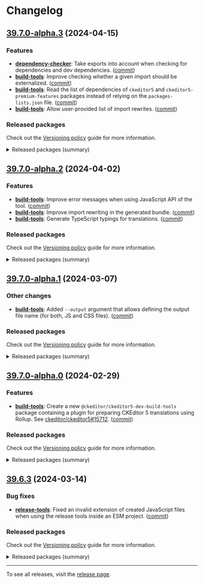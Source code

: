 Changelog
=========

## [39.7.0-alpha.3](https://github.com/ckeditor/ckeditor5-dev/compare/v39.6.3...v39.7.0-alpha.3) (2024-04-15)

### Features

* **[dependency-checker](https://www.npmjs.com/package/@ckeditor/ckeditor5-dev-dependency-checker)**: Take exports into account when checking for dependencies and dev dependencies. ([commit](https://github.com/ckeditor/ckeditor5-dev/commit/b51f98b361d40afc940464d6e16f9a78de7313da))
* **[build-tools](https://www.npmjs.com/package/@ckeditor/ckeditor5-dev-build-tools)**: Improve checking whether a given import should be externalized. ([commit](https://github.com/ckeditor/ckeditor5-dev/commit/12d1d1aa47ccb7ec86c6afa24fde33bdb973c91f))
* **[build-tools](https://www.npmjs.com/package/@ckeditor/ckeditor5-dev-build-tools)**: Read the list of dependencies of `ckeditor5` and `ckeditor5-premium-features` packages instead of relying on the `packages-lists.json` file. ([commit](https://github.com/ckeditor/ckeditor5-dev/commit/f1271dfbe99e40bc8090b1f66eb41e3b1075f889))
* **[build-tools](https://www.npmjs.com/package/@ckeditor/ckeditor5-dev-build-tools)**: Allow user-provided list of import rewrites. ([commit](https://github.com/ckeditor/ckeditor5-dev/commit/e035fe511834f9af866128ac3438899d067504a5))

### Released packages

Check out the [Versioning policy](https://ckeditor.com/docs/ckeditor5/latest/framework/guides/support/versioning-policy.html) guide for more information.

<details>
<summary>Released packages (summary)</summary>

Releases containing new features:

* [@ckeditor/ckeditor5-dev-build-tools](https://www.npmjs.com/package/@ckeditor/ckeditor5-dev-build-tools/v/39.7.0-alpha.3): v39.7.0-alpha.2 => v39.7.0-alpha.3
* [@ckeditor/ckeditor5-dev-bump-year](https://www.npmjs.com/package/@ckeditor/ckeditor5-dev-bump-year/v/39.7.0-alpha.3): v39.6.3 => v39.7.0-alpha.3
* [@ckeditor/ckeditor5-dev-ci](https://www.npmjs.com/package/@ckeditor/ckeditor5-dev-ci/v/39.7.0-alpha.3): v39.6.3 => v39.7.0-alpha.3
* [@ckeditor/ckeditor5-dev-dependency-checker](https://www.npmjs.com/package/@ckeditor/ckeditor5-dev-dependency-checker/v/39.7.0-alpha.3): v39.6.3 => v39.7.0-alpha.3
* [@ckeditor/ckeditor5-dev-docs](https://www.npmjs.com/package/@ckeditor/ckeditor5-dev-docs/v/39.7.0-alpha.3): v39.6.3 => v39.7.0-alpha.3
* [@ckeditor/ckeditor5-dev-release-tools](https://www.npmjs.com/package/@ckeditor/ckeditor5-dev-release-tools/v/39.7.0-alpha.3): v39.6.3 => v39.7.0-alpha.3
* [@ckeditor/ckeditor5-dev-stale-bot](https://www.npmjs.com/package/@ckeditor/ckeditor5-dev-stale-bot/v/39.7.0-alpha.3): v39.6.3 => v39.7.0-alpha.3
* [@ckeditor/ckeditor5-dev-tests](https://www.npmjs.com/package/@ckeditor/ckeditor5-dev-tests/v/39.7.0-alpha.3): v39.6.3 => v39.7.0-alpha.3
* [@ckeditor/ckeditor5-dev-transifex](https://www.npmjs.com/package/@ckeditor/ckeditor5-dev-transifex/v/39.7.0-alpha.3): v39.6.3 => v39.7.0-alpha.3
* [@ckeditor/ckeditor5-dev-translations](https://www.npmjs.com/package/@ckeditor/ckeditor5-dev-translations/v/39.7.0-alpha.3): v39.6.3 => v39.7.0-alpha.3
* [@ckeditor/ckeditor5-dev-utils](https://www.npmjs.com/package/@ckeditor/ckeditor5-dev-utils/v/39.7.0-alpha.3): v39.6.3 => v39.7.0-alpha.3
* [@ckeditor/ckeditor5-dev-web-crawler](https://www.npmjs.com/package/@ckeditor/ckeditor5-dev-web-crawler/v/39.7.0-alpha.3): v39.6.3 => v39.7.0-alpha.3
* [@ckeditor/jsdoc-plugins](https://www.npmjs.com/package/@ckeditor/jsdoc-plugins/v/39.7.0-alpha.3): v39.6.3 => v39.7.0-alpha.3
* [@ckeditor/typedoc-plugins](https://www.npmjs.com/package/@ckeditor/typedoc-plugins/v/39.7.0-alpha.3): v39.6.3 => v39.7.0-alpha.3
</details>


## [39.7.0-alpha.2](https://github.com/ckeditor/ckeditor5-dev/compare/v39.6.3...v39.7.0-alpha.2) (2024-04-02)

### Features

* **[build-tools](https://www.npmjs.com/package/@ckeditor/ckeditor5-dev-build-tools)**: Improve error messages when using JavaScript API of the tool. ([commit](https://github.com/ckeditor/ckeditor5-dev/commit/0fb811159af78951f6da3e9867d5dc425195e3a8))
* **[build-tools](https://www.npmjs.com/package/@ckeditor/ckeditor5-dev-build-tools)**: Improve import rewriting in the generated bundle. ([commit](https://github.com/ckeditor/ckeditor5-dev/commit/0fb811159af78951f6da3e9867d5dc425195e3a8))
* **[build-tools](https://www.npmjs.com/package/@ckeditor/ckeditor5-dev-build-tools)**: Generate TypeScript typings for translations. ([commit](https://github.com/ckeditor/ckeditor5-dev/commit/0fb811159af78951f6da3e9867d5dc425195e3a8))

### Released packages

Check out the [Versioning policy](https://ckeditor.com/docs/ckeditor5/latest/framework/guides/support/versioning-policy.html) guide for more information.

<details>
<summary>Released packages (summary)</summary>

Releases containing new features:

* [@ckeditor/ckeditor5-dev-build-tools](https://www.npmjs.com/package/@ckeditor/ckeditor5-dev-build-tools/v/v39.7.0-alpha.2): v39.7.0-alpha.1 => vv39.7.0-alpha.2
* [@ckeditor/ckeditor5-dev-bump-year](https://www.npmjs.com/package/@ckeditor/ckeditor5-dev-bump-year/v/v39.7.0-alpha.2): v39.6.3 => vv39.7.0-alpha.2
* [@ckeditor/ckeditor5-dev-ci](https://www.npmjs.com/package/@ckeditor/ckeditor5-dev-ci/v/v39.7.0-alpha.2): v39.6.3 => vv39.7.0-alpha.2
* [@ckeditor/ckeditor5-dev-dependency-checker](https://www.npmjs.com/package/@ckeditor/ckeditor5-dev-dependency-checker/v/v39.7.0-alpha.2): v39.6.3 => vv39.7.0-alpha.2
* [@ckeditor/ckeditor5-dev-docs](https://www.npmjs.com/package/@ckeditor/ckeditor5-dev-docs/v/v39.7.0-alpha.2): v39.6.3 => vv39.7.0-alpha.2
* [@ckeditor/ckeditor5-dev-release-tools](https://www.npmjs.com/package/@ckeditor/ckeditor5-dev-release-tools/v/v39.7.0-alpha.2): v39.6.3 => vv39.7.0-alpha.2
* [@ckeditor/ckeditor5-dev-stale-bot](https://www.npmjs.com/package/@ckeditor/ckeditor5-dev-stale-bot/v/v39.7.0-alpha.2): v39.6.3 => vv39.7.0-alpha.2
* [@ckeditor/ckeditor5-dev-tests](https://www.npmjs.com/package/@ckeditor/ckeditor5-dev-tests/v/v39.7.0-alpha.2): v39.6.3 => vv39.7.0-alpha.2
* [@ckeditor/ckeditor5-dev-transifex](https://www.npmjs.com/package/@ckeditor/ckeditor5-dev-transifex/v/v39.7.0-alpha.2): v39.6.3 => vv39.7.0-alpha.2
* [@ckeditor/ckeditor5-dev-translations](https://www.npmjs.com/package/@ckeditor/ckeditor5-dev-translations/v/v39.7.0-alpha.2): v39.6.3 => vv39.7.0-alpha.2
* [@ckeditor/ckeditor5-dev-utils](https://www.npmjs.com/package/@ckeditor/ckeditor5-dev-utils/v/v39.7.0-alpha.2): v39.6.3 => vv39.7.0-alpha.2
* [@ckeditor/ckeditor5-dev-web-crawler](https://www.npmjs.com/package/@ckeditor/ckeditor5-dev-web-crawler/v/v39.7.0-alpha.2): v39.6.3 => vv39.7.0-alpha.2
* [@ckeditor/jsdoc-plugins](https://www.npmjs.com/package/@ckeditor/jsdoc-plugins/v/v39.7.0-alpha.2): v39.6.3 => vv39.7.0-alpha.2
* [@ckeditor/typedoc-plugins](https://www.npmjs.com/package/@ckeditor/typedoc-plugins/v/v39.7.0-alpha.2): v39.6.3 => vv39.7.0-alpha.2
</details>


## [39.7.0-alpha.1](https://github.com/ckeditor/ckeditor5-dev/compare/v39.7.0-alpha.0...v39.7.0-alpha.1) (2024-03-07)

### Other changes

* **[build-tools](https://www.npmjs.com/package/@ckeditor/ckeditor5-dev-build-tools)**: Added `--output` argument that allows defining the output file name (for both, JS and CSS files). ([commit](https://github.com/ckeditor/ckeditor5-dev/commit/9d6412cdbb53c193d22531b7707e72f8a829c240))

### Released packages

Check out the [Versioning policy](https://ckeditor.com/docs/ckeditor5/latest/framework/guides/support/versioning-policy.html) guide for more information.

<details>
<summary>Released packages (summary)</summary>

Other releases:

* [@ckeditor/ckeditor5-dev-build-tools](https://www.npmjs.com/package/@ckeditor/ckeditor5-dev-build-tools/v/39.7.0-alpha.1): v39.7.0-alpha.0 => v39.7.0-alpha.1
* [@ckeditor/ckeditor5-dev-bump-year](https://www.npmjs.com/package/@ckeditor/ckeditor5-dev-bump-year/v/39.7.0-alpha.1): v39.7.0-alpha.0 => v39.7.0-alpha.1
* [@ckeditor/ckeditor5-dev-ci](https://www.npmjs.com/package/@ckeditor/ckeditor5-dev-ci/v/39.7.0-alpha.1): v39.7.0-alpha.0 => v39.7.0-alpha.1
* [@ckeditor/ckeditor5-dev-dependency-checker](https://www.npmjs.com/package/@ckeditor/ckeditor5-dev-dependency-checker/v/39.7.0-alpha.1): v39.7.0-alpha.0 => v39.7.0-alpha.1
* [@ckeditor/ckeditor5-dev-docs](https://www.npmjs.com/package/@ckeditor/ckeditor5-dev-docs/v/39.7.0-alpha.1): v39.7.0-alpha.0 => v39.7.0-alpha.1
* [@ckeditor/ckeditor5-dev-release-tools](https://www.npmjs.com/package/@ckeditor/ckeditor5-dev-release-tools/v/39.7.0-alpha.1): v39.7.0-alpha.0 => v39.7.0-alpha.1
* [@ckeditor/ckeditor5-dev-stale-bot](https://www.npmjs.com/package/@ckeditor/ckeditor5-dev-stale-bot/v/39.7.0-alpha.1): v39.7.0-alpha.0 => v39.7.0-alpha.1
* [@ckeditor/ckeditor5-dev-tests](https://www.npmjs.com/package/@ckeditor/ckeditor5-dev-tests/v/39.7.0-alpha.1): v39.7.0-alpha.0 => v39.7.0-alpha.1
* [@ckeditor/ckeditor5-dev-transifex](https://www.npmjs.com/package/@ckeditor/ckeditor5-dev-transifex/v/39.7.0-alpha.1): v39.7.0-alpha.0 => v39.7.0-alpha.1
* [@ckeditor/ckeditor5-dev-translations](https://www.npmjs.com/package/@ckeditor/ckeditor5-dev-translations/v/39.7.0-alpha.1): v39.7.0-alpha.0 => v39.7.0-alpha.1
* [@ckeditor/ckeditor5-dev-utils](https://www.npmjs.com/package/@ckeditor/ckeditor5-dev-utils/v/39.7.0-alpha.1): v39.7.0-alpha.0 => v39.7.0-alpha.1
* [@ckeditor/ckeditor5-dev-web-crawler](https://www.npmjs.com/package/@ckeditor/ckeditor5-dev-web-crawler/v/39.7.0-alpha.1): v39.7.0-alpha.0 => v39.7.0-alpha.1
* [@ckeditor/typedoc-plugins](https://www.npmjs.com/package/@ckeditor/typedoc-plugins/v/39.7.0-alpha.1): v39.7.0-alpha.0 => v39.7.0-alpha.1
* [@ckeditor/jsdoc-plugins](https://www.npmjs.com/package/@ckeditor/jsdoc-plugins/v/39.7.0-alpha.1): v39.7.0-alpha.0 => v39.7.0-alpha.1
</details>


## [39.7.0-alpha.0](https://github.com/ckeditor/ckeditor5-dev/compare/v39.6.2...v39.7.0-alpha.0) (2024-02-29)

### Features

* **[build-tools](https://www.npmjs.com/package/@ckeditor/ckeditor5-dev-build-tools)**: Create a new `@ckeditor/ckeditor5-dev-build-tools` package containing a plugin for preparing CKEditor 5 translations using Rollup. See [ckeditor/ckeditor5#15712](https://github.com/ckeditor/ckeditor5/issues/15712). ([commit](https://github.com/ckeditor/ckeditor5-dev/commit/c395f710d1afba3520c437a3ea4b0d8193683bfe))

### Released packages

Check out the [Versioning policy](https://ckeditor.com/docs/ckeditor5/latest/framework/guides/support/versioning-policy.html) guide for more information.

<details>
<summary>Released packages (summary)</summary>

New packages:

* [@ckeditor/ckeditor5-dev-build-tools](https://www.npmjs.com/package/@ckeditor/ckeditor5-dev-build-tools/v/39.7.0-alpha.0): v39.7.0-alpha.0

Releases containing new features:

* [@ckeditor/typedoc-plugins](https://www.npmjs.com/package/@ckeditor/typedoc-plugins/v/39.7.0-alpha.0): v39.6.2 => v39.7.0-alpha.0

Other releases:

* [@ckeditor/ckeditor5-dev-bump-year](https://www.npmjs.com/package/@ckeditor/ckeditor5-dev-bump-year/v/39.7.0-alpha.0): v39.6.2 => v39.7.0-alpha.0
* [@ckeditor/ckeditor5-dev-ci](https://www.npmjs.com/package/@ckeditor/ckeditor5-dev-ci/v/39.7.0-alpha.0): v39.6.2 => v39.7.0-alpha.0
* [@ckeditor/ckeditor5-dev-dependency-checker](https://www.npmjs.com/package/@ckeditor/ckeditor5-dev-dependency-checker/v/39.7.0-alpha.0): v39.6.2 => v39.7.0-alpha.0
* [@ckeditor/ckeditor5-dev-docs](https://www.npmjs.com/package/@ckeditor/ckeditor5-dev-docs/v/39.7.0-alpha.0): v39.6.2 => v39.7.0-alpha.0
* [@ckeditor/ckeditor5-dev-release-tools](https://www.npmjs.com/package/@ckeditor/ckeditor5-dev-release-tools/v/39.7.0-alpha.0): v39.6.2 => v39.7.0-alpha.0
* [@ckeditor/ckeditor5-dev-stale-bot](https://www.npmjs.com/package/@ckeditor/ckeditor5-dev-stale-bot/v/39.7.0-alpha.0): v39.6.2 => v39.7.0-alpha.0
* [@ckeditor/ckeditor5-dev-tests](https://www.npmjs.com/package/@ckeditor/ckeditor5-dev-tests/v/39.7.0-alpha.0): v39.6.2 => v39.7.0-alpha.0
* [@ckeditor/ckeditor5-dev-transifex](https://www.npmjs.com/package/@ckeditor/ckeditor5-dev-transifex/v/39.7.0-alpha.0): v39.6.2 => v39.7.0-alpha.0
* [@ckeditor/ckeditor5-dev-translations](https://www.npmjs.com/package/@ckeditor/ckeditor5-dev-translations/v/39.7.0-alpha.0): v39.6.2 => v39.7.0-alpha.0
* [@ckeditor/ckeditor5-dev-utils](https://www.npmjs.com/package/@ckeditor/ckeditor5-dev-utils/v/39.7.0-alpha.0): v39.6.2 => v39.7.0-alpha.0
* [@ckeditor/ckeditor5-dev-web-crawler](https://www.npmjs.com/package/@ckeditor/ckeditor5-dev-web-crawler/v/39.7.0-alpha.0): v39.6.2 => v39.7.0-alpha.0
* [@ckeditor/jsdoc-plugins](https://www.npmjs.com/package/@ckeditor/jsdoc-plugins/v/39.7.0-alpha.0): v39.6.2 => v39.7.0-alpha.0
</details>


## [39.6.3](https://github.com/ckeditor/ckeditor5-dev/compare/v39.6.2...v39.6.3) (2024-03-14)

### Bug fixes

* **[release-tools](https://www.npmjs.com/package/@ckeditor/ckeditor5-dev-release-tools)**: Fixed an invalid extension of created JavaScript files when using the release tools inside an ESM project. ([commit](https://github.com/ckeditor/ckeditor5-dev/commit/c1250ea65e7a4fe04ea0f438a1168f0ae4c98ae8))

### Released packages

Check out the [Versioning policy](https://ckeditor.com/docs/ckeditor5/latest/framework/guides/support/versioning-policy.html) guide for more information.

<details>
<summary>Released packages (summary)</summary>

Other releases:

* [@ckeditor/ckeditor5-dev-bump-year](https://www.npmjs.com/package/@ckeditor/ckeditor5-dev-bump-year/v/39.6.3): v39.6.2 => v39.6.3
* [@ckeditor/ckeditor5-dev-ci](https://www.npmjs.com/package/@ckeditor/ckeditor5-dev-ci/v/39.6.3): v39.6.2 => v39.6.3
* [@ckeditor/ckeditor5-dev-dependency-checker](https://www.npmjs.com/package/@ckeditor/ckeditor5-dev-dependency-checker/v/39.6.3): v39.6.2 => v39.6.3
* [@ckeditor/ckeditor5-dev-docs](https://www.npmjs.com/package/@ckeditor/ckeditor5-dev-docs/v/39.6.3): v39.6.2 => v39.6.3
* [@ckeditor/ckeditor5-dev-release-tools](https://www.npmjs.com/package/@ckeditor/ckeditor5-dev-release-tools/v/39.6.3): v39.6.2 => v39.6.3
* [@ckeditor/ckeditor5-dev-stale-bot](https://www.npmjs.com/package/@ckeditor/ckeditor5-dev-stale-bot/v/39.6.3): v39.6.2 => v39.6.3
* [@ckeditor/ckeditor5-dev-tests](https://www.npmjs.com/package/@ckeditor/ckeditor5-dev-tests/v/39.6.3): v39.6.2 => v39.6.3
* [@ckeditor/ckeditor5-dev-transifex](https://www.npmjs.com/package/@ckeditor/ckeditor5-dev-transifex/v/39.6.3): v39.6.2 => v39.6.3
* [@ckeditor/ckeditor5-dev-translations](https://www.npmjs.com/package/@ckeditor/ckeditor5-dev-translations/v/39.6.3): v39.6.2 => v39.6.3
* [@ckeditor/ckeditor5-dev-utils](https://www.npmjs.com/package/@ckeditor/ckeditor5-dev-utils/v/39.6.3): v39.6.2 => v39.6.3
* [@ckeditor/ckeditor5-dev-web-crawler](https://www.npmjs.com/package/@ckeditor/ckeditor5-dev-web-crawler/v/39.6.3): v39.6.2 => v39.6.3
* [@ckeditor/jsdoc-plugins](https://www.npmjs.com/package/@ckeditor/jsdoc-plugins/v/39.6.3): v39.6.2 => v39.6.3
* [@ckeditor/typedoc-plugins](https://www.npmjs.com/package/@ckeditor/typedoc-plugins/v/39.6.3): v39.6.2 => v39.6.3
</details>

---

To see all releases, visit the [release page](https://github.com/ckeditor/ckeditor5-dev/releases).
